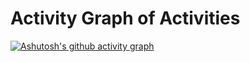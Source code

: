 # Activity Graph of Activities

 [![Ashutosh's github activity graph](https://github-readme-activity-graph.cyclic.app/graph?username=LucasHenriqueSL&theme=tokyo-night)](https://github.com/ashutosh00710/github-readme-activity-graph)
